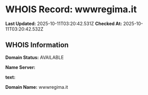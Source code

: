 # WHOIS Record: wwwregima.it

**Last Updated:** 2025-10-11T03:20:42.531Z
**Checked At:** 2025-10-11T03:20:42.532Z

## WHOIS Information

**Domain Status:** AVAILABLE

**Name Server:** 

**text:** 

**Domain Name:** wwwregima.it

